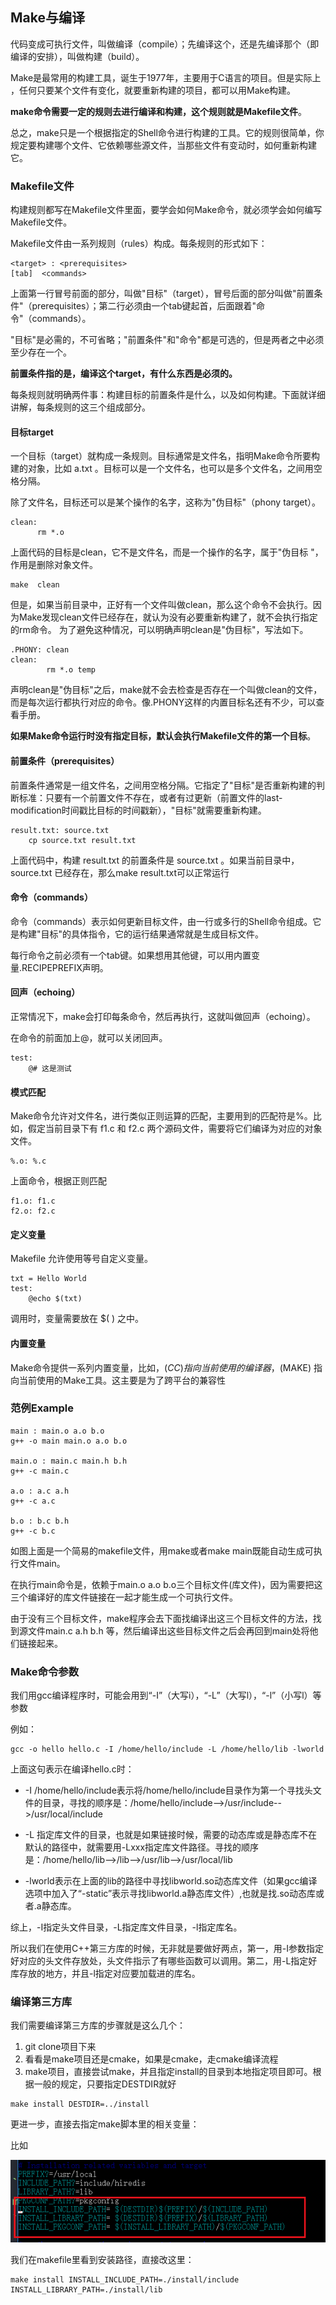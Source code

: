 ## Make与编译
代码变成可执行文件，叫做编译（compile）；先编译这个，还是先编译那个（即编译的安排），叫做构建（build）。

Make是最常用的构建工具，诞生于1977年，主要用于C语言的项目。但是实际上 ，任何只要某个文件有变化，就要重新构建的项目，都可以用Make构建。

**make命令需要一定的规则去进行编译和构建，这个规则就是Makefile文件**。

总之，make只是一个根据指定的Shell命令进行构建的工具。它的规则很简单，你规定要构建哪个文件、它依赖哪些源文件，当那些文件有变动时，如何重新构建它。

### Makefile文件
构建规则都写在Makefile文件里面，要学会如何Make命令，就必须学会如何编写Makefile文件。

Makefile文件由一系列规则（rules）构成。每条规则的形式如下：

```
<target> : <prerequisites>
[tab]  <commands>
```

上面第一行冒号前面的部分，叫做"目标"（target），冒号后面的部分叫做"前置条件"（prerequisites）；第二行必须由一个tab键起首，后面跟着"命令"（commands）。

"目标"是必需的，不可省略；"前置条件"和"命令"都是可选的，但是两者之中必须至少存在一个。

**前置条件指的是，编译这个target，有什么东西是必须的。**

每条规则就明确两件事：构建目标的前置条件是什么，以及如何构建。下面就详细讲解，每条规则的这三个组成部分。

#### 目标target
一个目标（target）就构成一条规则。目标通常是文件名，指明Make命令所要构建的对象，比如 a.txt 。目标可以是一个文件名，也可以是多个文件名，之间用空格分隔。

除了文件名，目标还可以是某个操作的名字，这称为"伪目标"（phony target）。

```
clean:
      rm *.o
```

上面代码的目标是clean，它不是文件名，而是一个操作的名字，属于"伪目标 "，作用是删除对象文件。

```
make  clean
```

但是，如果当前目录中，正好有一个文件叫做clean，那么这个命令不会执行。因为Make发现clean文件已经存在，就认为没有必要重新构建了，就不会执行指定的rm命令。
为了避免这种情况，可以明确声明clean是"伪目标"，写法如下。

```
.PHONY: clean
clean:
        rm *.o temp
```

声明clean是"伪目标"之后，make就不会去检查是否存在一个叫做clean的文件，而是每次运行都执行对应的命令。像.PHONY这样的内置目标名还有不少，可以查看手册。

**如果Make命令运行时没有指定目标，默认会执行Makefile文件的第一个目标**。

#### 前置条件（prerequisites）
前置条件通常是一组文件名，之间用空格分隔。它指定了"目标"是否重新构建的判断标准：只要有一个前置文件不存在，或者有过更新（前置文件的last-modification时间戳比目标的时间戳新），"目标"就需要重新构建。

```
result.txt: source.txt
    cp source.txt result.txt
```

上面代码中，构建 result.txt 的前置条件是 source.txt 。如果当前目录中，source.txt 已经存在，那么make result.txt可以正常运行

#### 命令（commands）
命令（commands）表示如何更新目标文件，由一行或多行的Shell命令组成。它是构建"目标"的具体指令，它的运行结果通常就是生成目标文件。

每行命令之前必须有一个tab键。如果想用其他键，可以用内置变量.RECIPEPREFIX声明。


#### 回声（echoing）
正常情况下，make会打印每条命令，然后再执行，这就叫做回声（echoing）。

在命令的前面加上@，就可以关闭回声。

```
test:
    @# 这是测试
```

#### 模式匹配
Make命令允许对文件名，进行类似正则运算的匹配，主要用到的匹配符是%。比如，假定当前目录下有 f1.c 和 f2.c 两个源码文件，需要将它们编译为对应的对象文件。

```
%.o: %.c
```

上面命令，根据正则匹配

```
f1.o: f1.c
f2.o: f2.c
```

#### 定义变量
Makefile 允许使用等号自定义变量。

```
txt = Hello World
test:
    @echo $(txt)
```

调用时，变量需要放在 $( ) 之中。

#### 内置变量
Make命令提供一系列内置变量，比如，$(CC) 指向当前使用的编译器，$(MAKE) 指向当前使用的Make工具。这主要是为了跨平台的兼容性


### 范例Example

```
main : main.o a.o b.o
g++ -o main main.o a.o b.o

main.o : main.c main.h b.h
g++ -c main.c

a.o : a.c a.h
g++ -c a.c

b.o : b.c b.h
g++ -c b.c

```

如图上面是一个简易的makefile文件，用make或者make main既能自动生成可执行文件main。

在执行main命令是，依赖于main.o a.o b.o三个目标文件(库文件)，因为需要把这三个编译好的库文件链接在一起才能生成一个可执行文件。

由于没有三个目标文件，make程序会去下面找编译出这三个目标文件的方法，找到源文件main.c a.h b.h 等，然后编译出这些目标文件之后会再回到main处将他们链接起来。

### Make命令参数
我们用gcc编译程序时，可能会用到“-I”（大写i），“-L”（大写l），“-l”（小写l）等参数

例如：

```
gcc -o hello hello.c -I /home/hello/include -L /home/hello/lib -lworld
```

上面这句表示在编译hello.c时：

 - -I /home/hello/include表示将/home/hello/include目录作为第一个寻找头文件的目录，寻找的顺序是：/home/hello/include-->/usr/include-->/usr/local/include

 - -L 指定库文件的目录，也就是如果链接时候，需要的动态库或是静态库不在默认的路径中，就需要用-Lxxx指定库文件路径。寻找的顺序是：/home/hello/lib-->/lib-->/usr/lib-->/usr/local/lib

 - -lworld表示在上面的lib的路径中寻找libworld.so动态库文件（如果gcc编译选项中加入了“-static”表示寻找libworld.a静态库文件）,也就是找.so动态库或者.a静态库。

 综上，-I指定头文件目录，-L指定库文件目录，-l指定库名。


所以我们在使用C++第三方库的时候，无非就是要做好两点，第一，用-I参数指定好对应的头文件存放处，头文件指示了有哪些函数可以调用。第二，用-L指定好库存放的地方，并且-l指定对应要加载进的库名。

### 编译第三方库
我们需要编译第三方库的步骤就是这么几个：

1. git clone项目下来
2. 看看是make项目还是cmake，如果是cmake，走cmake编译流程
3. make项目，直接尝试make，并且指定install的目录到本地指定项目即可。根据一般的规定，只要指定DESTDIR就好

```
make install DESTDIR=../install
```

更进一步，直接去指定make脚本里的相关变量：

比如

![](image/make0.png)

我们在makefile里看到安装路径，直接改这里：

```
make install INSTALL_INCLUDE_PATH=./install/include INSTALL_LIBRARY_PATH=./install/lib
```
